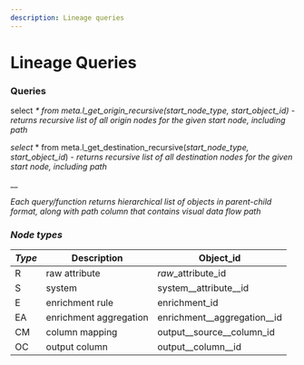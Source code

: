 ```yaml
---
description: Lineage queries
---
```


# Lineage Queries

### Queries

select _\*_ _from meta.l\_get\_origin\_recursive(start\_node\_type, start\_object\_id) - returns recursive list of all origin nodes for the given start node, including path_

_select_ \* from meta.l\_get\_destination\_recursive(_start\_node\_type, start\_object\_id_) - _returns recursive list of all destination nodes for the given start node, including path_

__

_Each query/function returns hierarchical list of objects in parent-child format, along with path column that contains visual data flow path_

### _Node types_

| _Type_ | Description            | Object\_id                    |
| ------ | ---------------------- | ----------------------------- |
| R      | raw attribute          | _raw_\_attribute\_id          |
| S      | system                 | system\__attribute\__id       |
| E      | enrichment rule        | enrichment\_id                |
| EA     | enrichment aggregation | enrichment\__aggregation\__id |
| CM     | column mapping         | output\__source\__column\_id  |
| OC     | output column          | output\__column\__id          |

